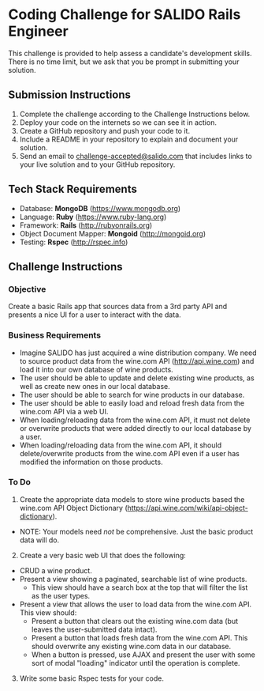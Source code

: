 # Coding Challenge for SALIDO Rails Engineer

This challenge is provided to help assess a candidate's development skills. There is no time limit, but we ask that you be prompt in submitting your solution.

## Submission Instructions

1. Complete the challenge according to the Challenge Instructions below.
1. Deploy your code on the internets so we can see it in action.
1. Create a GitHub repository and push your code to it.
1. Include a README in your repository to explain and document your solution.
1. Send an email to challenge-accepted@salido.com that includes links to your live solution and to your GitHub repository.

## Tech Stack Requirements

* Database: **MongoDB** (https://www.mongodb.org)
* Language: **Ruby** (https://www.ruby-lang.org)
* Framework: **Rails** (http://rubyonrails.org)
* Object Document Mapper: **Mongoid** (http://mongoid.org)
* Testing: **Rspec** (http://rspec.info)

## Challenge Instructions

### Objective
Create a basic Rails app that sources data from a 3rd party API and presents a nice UI for a user to interact with the data.

### Business Requirements

* Imagine SALIDO has just acquired a wine distribution company. We need to source product data from the wine.com API (http://api.wine.com) and load it into our own database of wine products.
* The user should be able to update and delete existing wine products, as well as create new ones in our local database.
* The user should be able to search for wine products in our database.
* The user should be able to easily load and reload fresh data from the wine.com API via a web UI.
* When loading/reloading data from the wine.com API, it must not delete or overwrite products that were added directly to our local database by a user.
* When loading/reloading data from the wine.com API, it should delete/overwrite products from the wine.com API even if a user has modified the information on those products.

### To Do

1. Create the appropriate data models to store wine products based the wine.com API Object Dictionary (https://api.wine.com/wiki/api-object-dictionary).
  * NOTE: Your models need *not* be comprehensive. Just the basic product data will do.
2. Create a very basic web UI that does the following:
  * CRUD a wine product.
  * Present a view showing a paginated, searchable list of wine products.
    * This view should have a search box at the top that will filter the list as the user types.
  * Present a view that allows the user to load data from the wine.com API. This view should:
    * Present a button that clears out the existing wine.com data (but leaves the user-submitted data intact).
    * Present a button that loads fresh data from the wine.com API. This should overwrite any existing wine.com data in our database.
    * When a button is pressed, use AJAX and present the user with some sort of modal "loading" indicator until the operation is complete.
3. Write some basic Rspec tests for your code.
